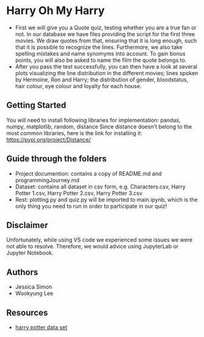 # Harry Oh My Harry

- First we will give you a Quote quiz, testing whether you are a true fan or not. In our database we have files providing the script for the first three movies. We draw quotes from that, ensuring that it is long enough, such that it is possible to recognize the lines. Furthermore, we also take spelling mistakes and name synomyms into account. To gain bonus points, you will also be asked to name the film the quote belongs to. 
- After you pass the test successfully, you can then have a look at several plots visualizing the line distribution in the different movies; lines spoken by Hermoine, Ron and Harry;  the distribution of gender, bloodstatus, hair colour, eye colour and loyalty for each house.

## Getting Started

You will need to install following libraries for implementation: pandas, numpy, matplotlib, random, distance
Since distance doesn't belong to the most common libraries, here is the link for installing it: https://pypi.org/project/Distance/

## Guide through the folders
- Project documention: contains a copy of README.md and programmingJourney.md
- Dataset: contains all dataset in csv form, e.g. Characters.csv, Harry Potter 1.csv, Harry Potter 2.csv, Harry Potter 3.csv
- Rest: plotting.py and quiz.py will be imported to main.ipynb, which is the only thing you need to run in order to participate in our quiz!

## Disclaimer
Unfortunately, while using VS code we experienced some issues we were not able to resolve. Therefore, we would advice using JupyterLab or Jupyter Notebook. 

## Authors

- Jessica Simon
- Wookyung Lee

## Resources

* [harry potter data set](https://www.kaggle.com/datasets/gulsahdemiryurek/harry-potter-dataset)

